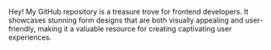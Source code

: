 
Hey! My GitHub repository is a treasure trove for frontend developers. It showcases stunning form designs that are both visually appealing and user-friendly, making it a valuable resource for creating captivating user experiences.
